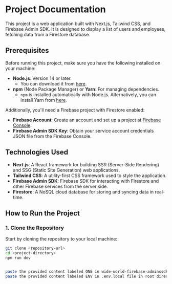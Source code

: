 # Project Documentation

This project is a web application built with Next.js, Tailwind CSS, and Firebase Admin SDK. It is designed to display a list of users and employees, fetching data from a Firestore database.

## Prerequisites

Before running this project, make sure you have the following installed on your machine:

- **Node.js**: Version 14 or later.
  - You can download it from [here](https://nodejs.org/).
- **npm** (Node Package Manager) or **Yarn**: For managing dependencies.
  - `npm` is installed automatically with Node.js. Alternatively, you can install Yarn from [here](https://yarnpkg.com/).

Additionally, you'll need a Firebase project with Firestore enabled:

- **Firebase Account**: Create an account and set up a project at [Firebase Console](https://console.firebase.google.com/).
- **Firebase Admin SDK Key**: Obtain your service account credentials JSON file from the Firebase Console.

## Technologies Used

- **Next.js**: A React framework for building SSR (Server-Side Rendering) and SSG (Static Site Generation) web applications.
- **Tailwind CSS**: A utility-first CSS framework used to style the application.
- **Firebase Admin SDK**: Firebase SDK for interacting with Firestore and other Firebase services from the server side.
- **Firestore**: A NoSQL cloud database for storing and syncing data in real-time.

## How to Run the Project

### 1. Clone the Repository

Start by cloning the repository to your local machine:

```bash
git clone <repository-url>
cd <project-directory>
npm run dev


paste the provided content labeled ONE in wide-world-firebase-adminssdk.json file in src folder.
paste the provided content labeled ENV in .env.local file in root directory.
